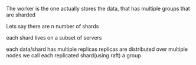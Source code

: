 The worker is the one actually stores the data, that has multiple groups that are sharded


Lets say there are n number of shards

each shard lives on a subset of servers


each data/shard has multiple replicas
replicas are distributed over multiple nodes
we call each replicated shard(using raft) a group 

